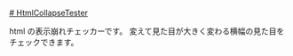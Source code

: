 [# HtmlCollapseTester](https://uni928.github.io/HtmlCollapseTester/)

html の表示崩れチェッカーです。
変えて見た目が大きく変わる横幅の見た目をチェックできます。
